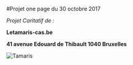 #Projet one page du 30 octobre 2017

*Projet Caritatif de :*

__Letamaris-cas.be__

__41 avenue Edouard de Thibault 1040 Bruxelles__

![Tamaris](http://www.letamaris-cas.be/tamaris-logo2.jpg)
